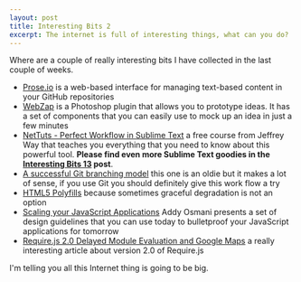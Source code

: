 ```yaml
---
layout: post
title: Interesting Bits 2
excerpt: The internet is full of interesting things, what can you do?
---
```

 
Where are a couple of really interesting bits I have collected in the last couple of weeks.

- [Prose.io](http://prose.io) is a web-based interface for managing text-based content in your GitHub repositories
- [WebZap](http://webzap.uiparade.com/) is a Photoshop plugin that allows you to prototype ideas. It has a set of components that you can easily use to mock up an idea in just a few minutes
- [NetTuts - Perfect Workflow in Sublime Text](http://net.tutsplus.com/articles/news/perfect-workflow-in-sublime-text-free-course/) a free course from Jeffrey Way that teaches you everything that you need to know about this powerful tool. **Please find even more Sublime Text goodies in the [Interesting Bits 13](/2013/12/15/interesting-bits-13-sublime-text.html) post**.
- [A successful Git branching model](http://nvie.com/posts/a-successful-git-branching-model/) this one is an oldie but it makes a lot of sense, if you use Git you should definitely give this work flow a try
- [HTML5 Polyfills](https://github.com/Modernizr/Modernizr/wiki/HTML5-Cross-Browser-Polyfills) because sometimes graceful degradation is not an option
- [Scaling your JavaScript Applications](http://addyosmani.com/scalable-javascript-videos/) Addy Osmani presents a set of design guidelines that you can use today to bulletproof your JavaScript applications for tomorrow 
- [Require.js 2.0 Delayed Module Evaluation and Google Maps](http://blog.millermedeiros.com/requirejs-2-0-delayed-module-evaluation-and-google-maps/) a really interesting article about version 2.0 of Require.js

I'm telling you all this Internet thing is going to be big.